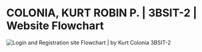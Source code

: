 # COLONIA, KURT ROBIN P. | 3BSIT-2 | Website Flowchart
![Login and Registration site Flowchart | by Kurt Colonia 3BSIT-2](https://cdn.discordapp.com/attachments/1199907027103776919/1212481508657336320/Integrative_Prog_Midterm_Proj.png?ex=65f1fe66&is=65df8966&hm=bf1db5a424059a5e514bb5cc3cee196b6e48389b962041f5260c6cf1a155ccdb&)
